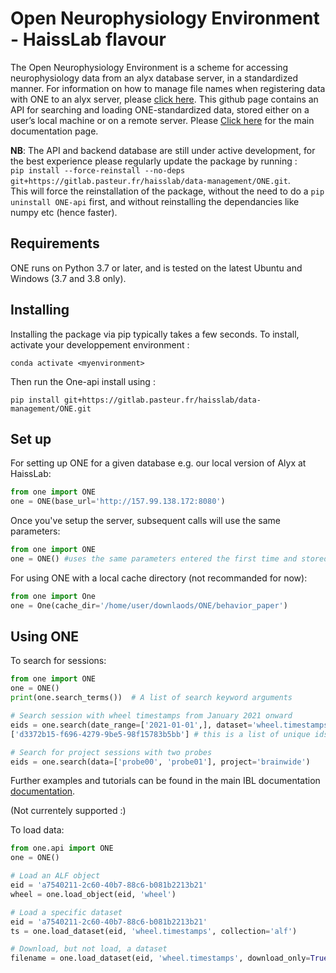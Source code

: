 # Open Neurophysiology Environment - HaissLab flavour




The Open Neurophysiology Environment is a scheme for accessing neurophysiology data from an alyx database server, in a standardized manner. For information on how to manage file names when registering data with ONE to an alyx server, please [click here](https://github.com/int-brain-lab/ONE/blob/main/docs/Open_Neurophysiology_Environment_Filename_Convention.pdf). This github page contains an API for searching and loading ONE-standardized data, stored either on a user’s local machine or on a remote server. Please [Click here](https://int-brain-lab.github.io/ONE/) for the main documentation page.

**NB**: The API and backend database are still under active development, for the best experience please regularly update the package by running :  
`pip install --force-reinstall --no-deps git+https://gitlab.pasteur.fr/haisslab/data-management/ONE.git`.  
This  will force the reinstallation of the package, without the need to do a `pip uninstall ONE-api` first, and without reinstalling the dependancies like numpy etc (hence faster).

## Requirements
ONE runs on Python 3.7 or later, and is tested on the latest Ubuntu and Windows (3.7 and 3.8 only).

## Installing
Installing the package via pip typically takes a few seconds.  To install, activate your developpement environment :
```
conda activate <myenvironment>
```
Then run the One-api install using :
```
pip install git+https://gitlab.pasteur.fr/haisslab/data-management/ONE.git
```

## Set up

For setting up ONE for a given database e.g. our local version of Alyx at HaissLab:
```python
from one import ONE
one = ONE(base_url='http://157.99.138.172:8080')
```

Once you've setup the server, subsequent calls will use the same parameters:
```python
from one import ONE
one = ONE() #uses the same parameters entered the first time and stored by default in C:\Users\<myusername>\AppData\Roaming\.one\.157.99.138.172_8080: 

```
For using ONE with a local cache directory (not recommanded for now):
```python
from one import One
one = One(cache_dir='/home/user/downlaods/ONE/behavior_paper')
```

## Using ONE
To search for sessions:
```python
from one import ONE
one = ONE()
print(one.search_terms())  # A list of search keyword arguments

# Search session with wheel timestamps from January 2021 onward
eids = one.search(date_range=['2021-01-01',], dataset='wheel.timestamps')
['d3372b15-f696-4279-9be5-98f15783b5bb'] # this is a list of unique ids of sessions returned. Here only one has been found with given parameters

# Search for project sessions with two probes
eids = one.search(data=['probe00', 'probe01'], project='brainwide')
```

Further examples and tutorials can be found in the main IBL documentation [documentation](https://int-brain-lab.github.io/ONE/).


(Not currentely supported :)

To load data:
```python
from one.api import ONE
one = ONE()

# Load an ALF object
eid = 'a7540211-2c60-40b7-88c6-b081b2213b21'
wheel = one.load_object(eid, 'wheel')

# Load a specific dataset
eid = 'a7540211-2c60-40b7-88c6-b081b2213b21'
ts = one.load_dataset(eid, 'wheel.timestamps', collection='alf')

# Download, but not load, a dataset
filename = one.load_dataset(eid, 'wheel.timestamps', download_only=True)
```


